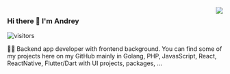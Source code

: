 <img align='right' src="https://github-readme-stats.vercel.app/api?username=zikwall&show_icons=true&theme=tokyonight&line_height=27">

### Hi there 👋  I'm Andrey

![visitors](https://visitor-badge.glitch.me/badge?page_id=zikwall)

👨‍💻 Backend app developer with frontend background. You can find some of my projects here on my GitHub mainly in Golang, PHP, JavasScript, React, ReactNative, Flutter/Dart with UI projects, packages, ...
